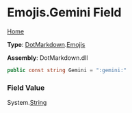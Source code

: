 # Emojis\.Gemini Field

[Home](../../../README.md)

**Type**: [DotMarkdown](../../README.md)\.[Emojis](../README.md)

**Assembly**: DotMarkdown\.dll

```csharp
public const string Gemini = ":gemini:"
```

### Field Value

System\.[String](https://docs.microsoft.com/en-us/dotnet/api/system.string)
